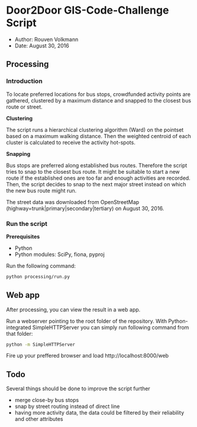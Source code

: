 # Door2Door GIS-Code-Challenge Script

* Author: Rouven Volkmann
* Date: August 30, 2016

## Processing

### Introduction

To locate preferred locations for bus stops, crowdfunded activity points are gathered, clustered by a maximum distance and snapped to the closest bus route or street.

**Clustering**

The script runs a hierarchical clustering algorithm (Ward) on the pointset based on a maximum walking distance.
Then the weighted centroid of each cluster is calculated to receive the activity hot-spots.

**Snapping**

Bus stops are preferred along established bus routes. Therefore the script tries to snap to the closest bus route. It might be suitable to start a new route if the established ones are too far and enough activities are recorded. Then, the script decides to snap to the next major street instead on which the new bus route might run.

The street data was downloaded from OpenStreetMap (highway=trunk|primary|secondary|tertiary) on August 30, 2016.



### Run the script

**Prerequisites**

* Python
* Python modules: SciPy, fiona, pyproj

Run the following command:

```bash
python processing/run.py
```

## Web app

After processing, you can view the result in a web app.

Run a webserver pointing to the root folder of the repository.
With Python-integrated SimpleHTTPServer you can simply run following command from that folder:

```bash
python -m SimpleHTTPServer
```

Fire up your preffered browser and load http://localhost:8000/web

## Todo

Several things should be done to improve the script further

* merge close-by bus stops
* snap by street routing instead of direct line
* having more activity data, the data could be filtered by their reliability and other attributes

